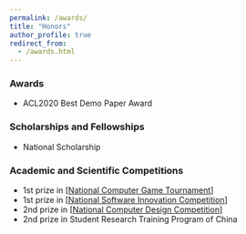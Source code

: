 ```yaml
---
permalink: /awards/
title: "Honors"
author_profile: true
redirect_from: 
  - /awards.html
---
```


### Awards

- ACL2020 Best Demo Paper Award <br>

### Scholarships and Fellowships

- National Scholarship <br>
<!-- - Chinese Academy of Sciences Scholarship <br>
- Schlumberger Scholarship <br> -->

### Academic and Scientific Competitions

- 1st prize in [<a href='http://computergames.caai.cn/'>National Computer Game Tournament</a>] <br>
- 1st prize in [<a href='http://dasai.lanqiao.cn/pages/dasai/curren_item.html'>National Software Innovation Competition</a>]  <br>
- 2nd prize in [<a href='http://jsjds.ruc.edu.cn/'>National Computer Design Competition</a>]  <br>
- 2nd prize in Student Research Training Program of China <br>
<!-- - 3rd prize in National Information Security Competition <br>
- 3rd prize in National Trail of International Contest of innovation (iCAN'13)  <br> -->
<!-- - 1st prize in Beijing MicroMouse Competition <br>
- 2nd prize in Beijing Physical Experiment Competition <br> -->
